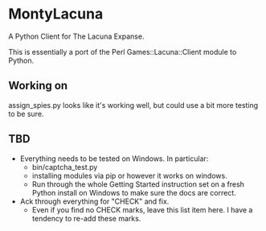 MontyLacuna
===========

A Python Client for The Lacuna Expanse.

This is essentially a port of the Perl Games::Lacuna::Client module to Python.  

## Working on
assign_spies.py looks like it's working well, but could use a bit more testing to be sure.

## TBD
- Everything needs to be tested on Windows.  In particular:
  - bin/captcha_test.py
  - installing modules via pip or however it works on windows.
  - Run through the whole Getting Started instruction set on a fresh Python install on 
    Windows to make sure the docs are correct.
- Ack through everything for "CHECK" and fix.
  - Even if you find no CHECK marks, leave this list item here.  I have a tendency to 
    re-add these marks.

